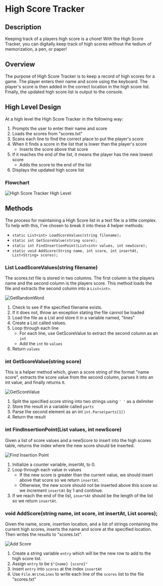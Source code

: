 # High Score Tracker

## Description

Keeping track of a players high score is a chore! With the High Score Tracker,
you can digitally keep track of high scores without the tedium of memorization,
a pen, or paper!

## Overview

The purpose of High Score Tracker is to keep a record of high scores for a game.
The player enters their name and score using the keyboard. The player's score is
then added in the correct location in the high score list. Finally, the updated high
score list is output to the console.

## High Level Design

At a high level the High Score Tracker in the following way:

1. Prompts the user to enter their name and score
2. Loads the scores from "scores.txt"
3. Scans each line to find the correct place to put the player's score
4. When it finds a score in the list that is lower than the player's score
   * Inserts the score above that score 
5. If it reaches the end of the list, it means the player has the new lowest score
   * Adds the score to the end of the list
6. Displays the updated high score list

### Flowchart

![High Score Tracker High Level](../images/HighScoreTracker-Flowchart.png)

## Methods

The process for maintaining a High Score list in a text file is a little
complex. To help with this, I've chosen to break it into these 4 helper methods:

* `static List<int> LoadScoreValues(string filename);`
* `static int GetScoreValue(string score);`
* `static int FindInsertionPoint(List<int> values, int newScore);`
* `static void AddScore(String name, int score, int insertAt, List<String> scores);`

### List<int> LoadScoreValues(string filename)

The scores.txt file is stored in two columns. The first column is the players
name and the second column is the players score. This method loads the file and
extracts the second column into a `List<int>`.


![GetRandomWord](../images/HighScoreTracker-LoadScoreValues.png)

1. Check to see if the specified filename exists.
2. If it does not, throw an exception stating the file cannot be loaded
3. Load the file as a List<string> and store it in a variable named, "lines"
4. Create a List<int> called values.
5. Loop through each line
   * For each line, use GetScoreValue to extract the second column as an `int`
   * Add the `int` to `values` 
6. Return `values`

### int GetScoreValue(string score)

This is a helper method which, given a score string of the format "name score",
extracts the score value from the second column, parses it into an int value,
and finally returns it.

![GetScoreValue](../images/HighScoreTracker-GetScoreValue.png)

1. Split the specified score string into two strings using `' '` as a delimiter
2. Store the result in a variable called `parts`
3. Parse the second element as an int `int.Parse(parts[1])`
4. Return the result

### int FindInsertionPoint(List<int> values, int newScore)

Given a list of score values and a newScore to insert into the high scores
table, returns the index where the new score should be inserted.

![Find Insertion Point](../images/HighScoreTracker-FindInsertionPoint.png)

1. Initialize a counter variable, insertAt, to 0.
2. Loop through each value in values
   * If the new score is greater than the current value, we should insert above
     that score so we return `insertAt`.
   * Otherwise, the new score should not be inserted above this score so we
     increment `insertAt` by 1 and continue.
3. If we reach the end of the list, `insertAt` should be the length of the list
   so we return `insertAt`.

### void AddScore(string name, int score, int insertAt, List<string> scores);

Given the name, score, insertion location, and a list of strings containing the
current high scores, inserts the name and score at the specified location. Then
writes the results to "scores.txt".

![Add Score](../images/HighScoreTracker-AddScore.png)

1. Create a string variable `entry` which will be the new row to add to the high
   score list.
2. Assign `entry` to be `$"{name} {score}"`
3. Insert `entry` into `scores` at the index `insertAt`
4. Use `File.WriteLines` to write each line of the `scores` list to the file "scores.txt"
